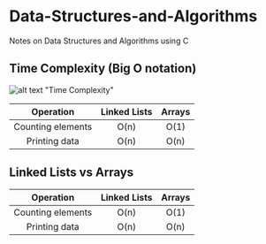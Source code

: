 # Data-Structures-and-Algorithms
Notes on Data Structures and Algorithms using C


## Time Complexity (Big O notation)

![alt text](/Users/luisgoate/Desktop/timecomplexity.png) "Time Complexity"

| Operation          | Linked Lists          | Arrays   |
| :-----------------:|:---------------------:| :-------:|
| Counting elements  | O(n)                  | O(1)     |
| Printing data      | O(n)                  | O(n)     |


## Linked Lists vs Arrays 

| Operation          | Linked Lists          | Arrays   |
| :-----------------:|:---------------------:| :-------:|
| Counting elements  | O(n)                  | O(1)     |
| Printing data      | O(n)                  | O(n)     |
